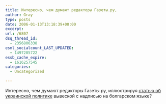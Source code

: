 ```yaml
---
title: Интересно, чем думают редакторы Газеты.ру,
author: Gray
type: posts
date: 2006-01-13T13:18:39+00:00
excerpt:
url: /6807
dsq_thread_id:
  - 2356806338
esml_socialcount_LAST_UPDATED:
  - 1497285722
essb_cache_expire:
  - 1616257545
categories:
  - Uncategorized

---
```








Интересно, чем думают редакторы Газеты.ру, иллюстрируя <a href="http://www.gazeta.ru/2006/01/13/oa_184478.shtml" target="_blank">статью об украинской политике</a> вывеской с надписью на болгарском языке?